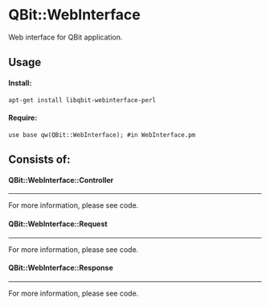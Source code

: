 QBit::WebInterface
=====

Web interface for QBit application.

## Usage

#### Install:

```
apt-get install libqbit-webinterface-perl
```

#### Require:

```
use base qw(QBit::WebInterface); #in WebInterface.pm
```

## Consists of:

#### QBit::WebInterface::Controller
___

For more information, please see code.

#### QBit::WebInterface::Request
___

For more information, please see code.

#### QBit::WebInterface::Response
___

For more information, please see code.
